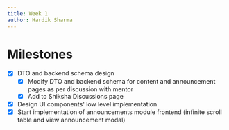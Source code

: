 ```yaml
---
title: Week 1
author: Hardik Sharma
---
```

# Milestones
- [X] DTO and backend schema design
	- [X] Modify DTO and backend schema for content and announcement pages as per discussion with mentor
	- [X] Add to Shiksha Discussions page
		
- [X] Design UI components' low level implementation
- [X] Start implementation of announcements module frontend (infinite scroll table and view announcement modal)